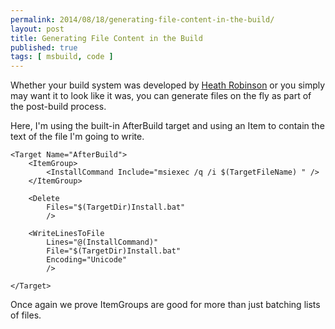 ```yaml
---
permalink: 2014/08/18/generating-file-content-in-the-build/
layout: post
title: Generating File Content in the Build
published: true
tags: [ msbuild, code ]
---
```


Whether your build system was developed by [Heath Robinson](en.wikipedia.org/wiki/W._Heath_Robinson) 
or you simply may want it to look like it was, you can generate files on the fly
as part of the post-build process.

Here, I'm using the built-in AfterBuild target and using an Item to contain the 
text of the file I'm going to write. 

	<Target Name="AfterBuild">
		<ItemGroup>
			<InstallCommand Include="msiexec /q /i $(TargetFileName) " />
		</ItemGroup>
		
		<Delete 
			Files="$(TargetDir)Install.bat" 
			/>
			
		<WriteLinesToFile 
			Lines="@(InstallCommand)" 
			File="$(TargetDir)Install.bat" 
			Encoding="Unicode" 
			/>
			
	</Target>

Once again we prove ItemGroups are good for more than just batching lists 
of files.
